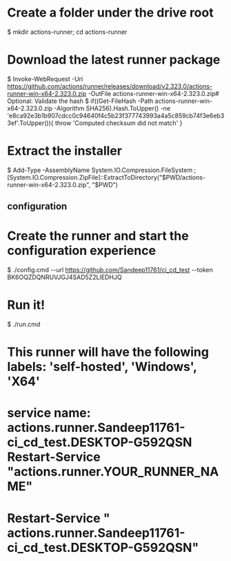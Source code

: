 # Create a folder under the drive root
$ mkdir actions-runner; cd actions-runner

# Download the latest runner package

$ Invoke-WebRequest -Uri https://github.com/actions/runner/releases/download/v2.323.0/actions-runner-win-x64-2.323.0.zip -OutFile actions-runner-win-x64-2.323.0.zip# Optional: Validate the hash
$ if((Get-FileHash -Path actions-runner-win-x64-2.323.0.zip -Algorithm SHA256).Hash.ToUpper() -ne 'e8ca92e3b1b907cdcc0c94640f4c5b23f377743993a4a5c859cb74f3e6eb33ef'.ToUpper()){ throw 'Computed checksum did not match' }

# Extract the installer
$ Add-Type -AssemblyName System.IO.Compression.FileSystem ; [System.IO.Compression.ZipFile]::ExtractToDirectory("$PWD/actions-runner-win-x64-2.323.0.zip", "$PWD")

## configuration
# Create the runner and start the configuration experience
$ ./config.cmd --url https://github.com/Sandeep11761/ci_cd_test --token BK6OQZDQNRUVJGJ4SAD5Z2LIEDHJQ
# Run it!
$ ./run.cmd


# This runner will have the following labels: 'self-hosted', 'Windows', 'X64'

# service name: actions.runner.Sandeep11761-ci_cd_test.DESKTOP-G592QSN  Restart-Service "actions.runner.YOUR_RUNNER_NAME"
# Restart-Service " actions.runner.Sandeep11761-ci_cd_test.DESKTOP-G592QSN" 
